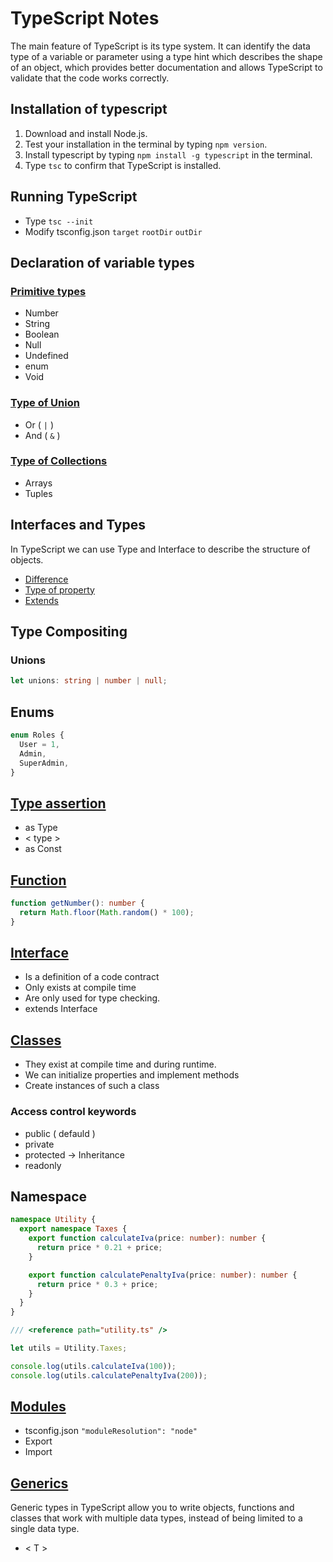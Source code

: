 # TypeScript Notes

The main feature of TypeScript is its type system. It can identify the data type of a variable or parameter using a type hint which describes the shape of an object, which provides better documentation and allows TypeScript to validate that the code works correctly.

## Installation of typescript

1. Download and install Node.js.
2. Test your installation in the terminal by typing `npm version`.
3. Install typescript by typing `npm install -g typescript` in the terminal.
4. Type `tsc` to confirm that TypeScript is installed.

## Running TypeScript

- Type `tsc --init`
- Modify tsconfig.json `target` `rootDir` `outDir`

## Declaration of variable types

### [Primitive types](/TypeScript/declaration-of-variable-types/primitive-types.ts)

- Number
- String
- Boolean
- Null
- Undefined
- enum
- Void

### [Type of Union](/TypeScript/declaration-of-variable-types/type-of-union.ts)

- Or ( `|` )
- And ( `&` )

### [Type of Collections](/TypeScript/declaration-of-variable-types/collections.ts)

- Arrays
- Tuples

## Interfaces and Types

In TypeScript we can use Type and Interface to describe the structure of objects.

- [Difference](/TypeScript/interface/interface-and-type.ts)
- [Type of property](/TypeScript/interface/type-of-property.ts)
- [Extends](/TypeScript/interface/extends.ts)

## Type Compositing

### Unions

```ts
let unions: string | number | null;
```

## Enums

```ts
enum Roles {
  User = 1,
  Admin,
  SuperAdmin,
}
```

## [Type assertion](/TypeScript/data-types/assertion.ts)

- as Type
- < type >
- as Const

## [Function](/TypeScript/data-types/function.ts)

```ts
function getNumber(): number {
  return Math.floor(Math.random() * 100);
}
```

## [Interface](/TypeScript/data-types/interface.ts)

- Is a definition of a code contract
- Only exists at compile time
- Are only used for type checking.
- extends Interface

## [Classes](/TypeScript/data-types/classes.ts)

- They exist at compile time and during runtime.
- We can initialize properties and implement methods
- Create instances of such a class

### Access control keywords

- public ( defauld )
- private
- protected -> Inheritance
- readonly

## Namespace

```ts
namespace Utility {
  export namespace Taxes {
    export function calculateIva(price: number): number {
      return price * 0.21 + price;
    }

    export function calculatePenaltyIva(price: number): number {
      return price * 0.3 + price;
    }
  }
}
```

```ts
/// <reference path="utility.ts" />

let utils = Utility.Taxes;

console.log(utils.calculateIva(100));
console.log(utils.calculatePenaltyIva(200));
```

## [Modules](/TypeScript/modules/)

- tsconfig.json `"moduleResolution": "node"`
- Export
- Import

## [Generics](/TypeScript/generics/generic.ts)

Generic types in TypeScript allow you to write objects, functions and classes that work with multiple data types, instead of being limited to a single data type.

- < T >
